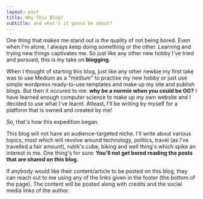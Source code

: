 ```yaml
---
layout: post
title: Why This Blog?
subtitle: and what's it gonna be about?
---
```


One thing that makes me stand out is the quality of not being bored. Even when I'm alone, I always keep doing something or the other. Learning and trying new things captivates me. So just like any other new hobby I've tried and pursued, this is my take on <strong>blogging</strong>.

When I thought of starting this blog, just like any other newbie my first take was to use Medium as a "medium" to practise my new hobby or just use simple wordpress ready-to-use templates and make up my site and publish blogs. But then it occured to me: <strong>why be a normie when you could be OG?</strong> I have learned enough computer science to make up my own website and I decided to use what I've learnt. Atleast, I'll be writing by myself for a platform that is owned and created by me!

So, that's how this expedition began.

This blog will not have an audience-targeted niche. I'll write about various topics, most which will revolve around technology, politics, travel (as I've travelled a fair amount), rubik's cube, biking and well thing's which spike an interest in me. One thing's for sure: <strong>You'll not get bored reading the posts that are shared on this blog.</strong>

If anybody would like their content/article to be posted on this blog, they can reach out to me using any of the links given in the footer (the bottom of the page). The content will be posted along with credits and the social media links of the author.
